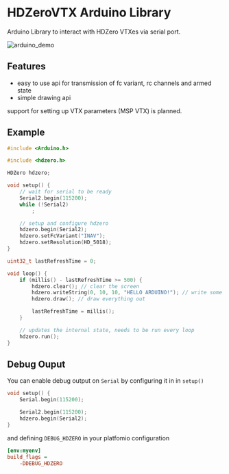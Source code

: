 # HDZeroVTX Arduino Library

Arduino Library to interact with HDZero VTXes via serial port.

![arduino_demo](https://user-images.githubusercontent.com/15615439/202908662-ba035698-c40f-4865-b21f-4e623e36fe30.gif)

## Features

- easy to use api for transmission of fc variant, rc channels and armed state
- simple drawing api

support for setting up VTX parameters (MSP VTX) is planned.

## Example

```cpp
#include <Arduino.h>

#include <hdzero.h>

HDZero hdzero;

void setup() {
    // wait for serial to be ready
    Serial2.begin(115200);
    while (!Serial2)
        ;

    // setup and configure hdzero
    hdzero.begin(Serial2);
    hdzero.setFcVariant("INAV");
    hdzero.setResolution(HD_5018);
}

uint32_t lastRefreshTime = 0;

void loop() {
    if (millis() - lastRefreshTime >= 500) {
        hdzero.clear(); // clear the screen
        hdzero.writeString(0, 10, 10, "HELLO ARDUINO!"); // write some text
        hdzero.draw(); // draw everything out

        lastRefreshTime = millis();
    }

    // updates the internal state, needs to be run every loop
    hdzero.run();
}
```

## Debug Ouput

You can enable debug output on `Serial` by configuring it in in `setup()`

```cpp
void setup() {
    Serial.begin(115200);

    Serial2.begin(115200);
    hdzero.begin(Serial2);
}
```

and defining `DEBUG_HDZERO` in your platfomio configuration

```ini
[env:myenv]
build_flags =
    -DDEBUG_HDZERO
```
